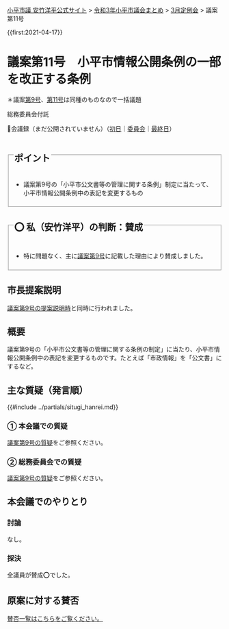 <p class="breadcrumbs"><a href="https://yasutakeyohei.com/">小平市議 安竹洋平公式サイト</a> > <a href="../index.md">令和3年小平市議会まとめ</a> > <a href="./index.md">3月定例会</a> > 議案第11号</p>

{{first:2021-04-17}}

# 議案第11号　小平市情報公開条例の一部を改正する条例

＊議案[第9号](./gian-9.md)、[第11号](gian-11.md)は同種のものなので一括議題

<i class="fa fa-gavel" aria-hidden="true"></i> 総務委員会付託

<p class="read-kaigiroku">📄会議録（まだ公開されていません）（<a href="https://ssp.kaigiroku.net/tenant/kodaira/SpTop.html">初日</a>｜<a href="https://ssp.kaigiroku.net/tenant/kodaira/SpTop.html">委員会</a>｜<a href="https://ssp.kaigiroku.net/tenant/kodaira/SpTop.html">最終日</a>）</p>

<fieldset class="point">
  <legend>
    <h2> ポイント </h2>
  </legend>
  <ul>
    <li class="chk">議案第9号の「小平市公文書等の管理に関する条例」制定に当たって、小平市情報公開条例中の表記を変更するもの</li>
  </ul>
</fieldset>

<fieldset class="sanpi">
  <legend>
    <h2>⭕️ 私（安竹洋平）の判断：賛成 </h2>
  </legend>
  <ul>
    <li>特に問題なく、主に<a href="./gian-9.md">議案第9号</a>に記載した理由により賛成しました。</li>
  </ul>
</fieldset>

## 市長提案説明

[議案第9号の提案説明時](./gian-9.md#市長提案説明)と同時に行われました。

## 概要
議案第9号の「小平市公文書等の管理に関する条例の制定」に当たり、小平市情報公開条例中の表記を変更するものです。たとえば「市政情報」を「公文書」にするなど。

## 主な質疑（発言順）
{{#include ../partials/situgi_hanrei.md}}

### ① 本会議での質疑

[議案第9号の質疑](./gian-5#①-本会議での質疑)をご参照ください。

### ② 総務委員会での質疑

[議案第9号の質疑](./gian-5#②-総務委員会での質疑)をご参照ください。

## 本会議でのやりとり

### 討論

なし。

### 採決

全議員が賛成⭕️でした。


## 原案に対する賛否
[賛否一覧はこちらをご覧ください。](../kekka-ichiran.md#賛否)